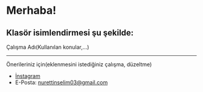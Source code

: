 # Merhaba!

## Klasör isimlendirmesi şu şekilde:
Çalışma Adı(Kullanılan konular,...)

---

Önerileriniz için(eklenmesini istediğiniz çalışma, düzeltme)
- [İnstagram](https://www.instagram.com/nurettinselim/)
- E-Posta: [nurettinselim03@gmail.com](mailto:nurettinselim03@gmail.com)
